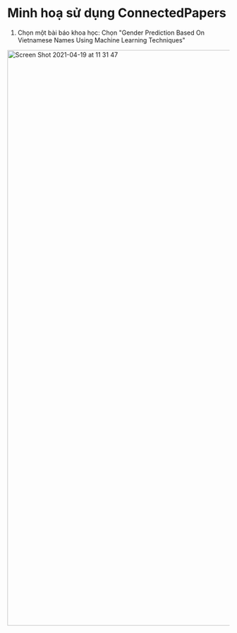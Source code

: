 # Minh hoạ sử dụng ConnectedPapers

1. Chọn một bài báo khoa học: Chọn "Gender Prediction Based On Vietnamese Names Using Machine Learning Techniques" 
<img width="1302" alt="Screen Shot 2021-04-19 at 11 31 47" src="https://user-images.githubusercontent.com/42934640/115181829-ef327500-a102-11eb-8505-c92e9faa8b54.png">

